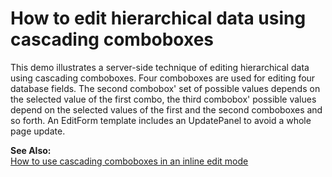# How to edit hierarchical data using cascading comboboxes


<p>This demo illustrates a server-side technique of editing hierarchical data using cascading comboboxes. Four comboboxes are used for editing four database fields. The second combobox' set of possible values depends on the selected value of the first combo, the third combobox' possible values depend on the selected values of the first and the second comboboxes and so forth. An EditForm template includes an UpdatePanel to avoid a whole page update.</p><p><strong>See Also:</strong><br />
<a href="https://www.devexpress.com/Support/Center/p/E1358">How to use cascading comboboxes in an inline edit mode</a></p>

<br/>


